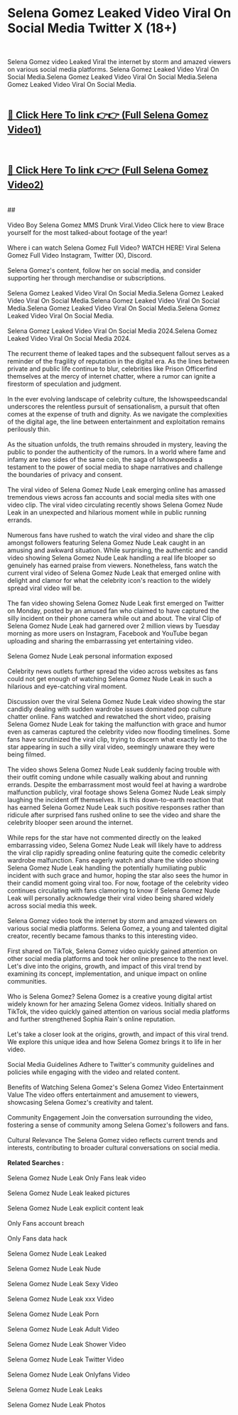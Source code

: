 # Selena Gomez Leaked Video Viral On Social Media Twitter X (18+) <br>
<br>

Selena Gomez video Leaked Viral the internet by storm and amazed viewers on various social media platforms. Selena Gomez Leaked Video Viral On Social Media.Selena Gomez Leaked Video Viral On Social Media.Selena Gomez Leaked Video Viral On Social Media.<br>
 <br>

##  <a href="https://play.trustnlinepharmacy.us?title=Full Selena_Gomez&ref=git">🔴 Click Here To link 👉👉 (Full Selena Gomez Video1)</a><br>
  <br>

##  <a href="https://play.trustnlinepharmacy.us?title=Full Selena_Gomez&ref=git">🔴 Click Here To link 👉👉 (Full Selena Gomez Video2)</a><br>
  <br>
  ##


  <br>

  <br>
Video Boy Selena Gomez MMS Drunk Viral.Video Click here to view Brace yourself for the most talked-about footage of the year!
<br><br>
Where i can watch Selena Gomez Full Video? WATCH HERE! Viral Selena Gomez Full Video Instagram, Twitter (X), Discord.
<br><br>
Selena Gomez's content, follow her on social media, and consider supporting her through merchandise or subscriptions.
<br><br>
Selena Gomez Leaked Video Viral On Social Media.Selena Gomez Leaked Video Viral On Social Media.Selena Gomez Leaked Video Viral On Social Media.Selena Gomez Leaked Video Viral On Social Media.Selena Gomez Leaked Video Viral On Social Media.
<br><br>
Selena Gomez Leaked Video Viral On Social Media 2024.Selena Gomez Leaked Video Viral On Social Media 2024.
<br><br>
The recurrent theme of leaked tapes and the subsequent fallout serves as a reminder of the fragility of reputation in the digital era. As the lines between private and public life continue to blur, celebrities like Prison Officerfind themselves at the mercy of internet chatter, where a rumor can ignite a firestorm of speculation and judgment.
<br><br>
In the ever evolving landscape of celebrity culture, the Ishowspeedscandal underscores the relentless pursuit of sensationalism, a pursuit that often comes at the expense of truth and dignity. As we navigate the complexities of the digital age, the line between entertainment and exploitation remains perilously thin.
<br><br>
As the situation unfolds, the truth remains shrouded in mystery, leaving the public to ponder the authenticity of the rumors. In a world where fame and infamy are two sides of the same coin, the saga of Ishowspeedis a testament to the power of social media to shape narratives and challenge the boundaries of privacy and consent.
<br><br>
The viral video of Selena Gomez Nude Leak emerging online has amassed tremendous views across fan accounts and social media sites with one video clip. The viral video circulating recently shows Selena Gomez Nude Leak in an unexpected and hilarious moment while in public running errands.
<br><br>
Numerous fans have rushed to watch the viral video and share the clip amongst followers featuring Selena Gomez Nude Leak caught in an amusing and awkward situation. While surprising, the authentic and candid video showing Selena Gomez Nude Leak handling a real life blooper so genuinely has earned praise from viewers. Nonetheless, fans watch the current viral video of Selena Gomez Nude Leak that emerged online with delight and clamor for what the celebrity icon's reaction to the widely spread viral video will be.
<br><br>
The fan video showing Selena Gomez Nude Leak first emerged on Twitter on Monday, posted by an amused fan who claimed to have captured the silly incident on their phone camera while out and about. The viral Clip of Selena Gomez Nude Leak had garnered over 2 million views by Tuesday morning as more users on Instagram, Facebook and YouTube began uploading and sharing the embarrassing yet entertaining video.
<br><br>
Selena Gomez Nude Leak personal information exposed
<br><br>
Celebrity news outlets further spread the video across websites as fans could not get enough of watching Selena Gomez Nude Leak in such a hilarious and eye-catching viral moment.
<br><br>
Discussion over the viral Selena Gomez Nude Leak video showing the star candidly dealing with sudden wardrobe issues dominated pop culture chatter online. Fans watched and rewatched the short video, praising Selena Gomez Nude Leak for taking the malfunction with grace and humor even as cameras captured the celebrity video now flooding timelines. Some fans have scrutinized the viral clip, trying to discern what exactly led to the star appearing in such a silly viral video, seemingly unaware they were being filmed.
<br><br>
The video shows Selena Gomez Nude Leak suddenly facing trouble with their outfit coming undone while casually walking about and running errands. Despite the embarrassment most would feel at having a wardrobe malfunction publicly, viral footage shows Selena Gomez Nude Leak simply laughing the incident off themselves. It is this down-to-earth reaction that has earned Selena Gomez Nude Leak such positive responses rather than ridicule after surprised fans rushed online to see the video and share the celebrity blooper seen around the internet.
<br><br>
While reps for the star have not commented directly on the leaked embarrassing video, Selena Gomez Nude Leak will likely have to address the viral clip rapidly spreading online featuring quite the comedic celebrity wardrobe malfunction. Fans eagerly watch and share the video showing Selena Gomez Nude Leak handling the potentially humiliating public incident with such grace and humor, hoping the star also sees the humor in their candid moment going viral too. For now, footage of the celebrity video continues circulating with fans clamoring to know if Selena Gomez Nude Leak will personally acknowledge their viral video being shared widely across social media this week.
<br><br>
Selena Gomez video took the internet by storm and amazed viewers on various social media platforms. Selena Gomez, a young and talented digital creator, recently became famous thanks to this interesting video.
<br><br>
First shared on TikTok, Selena Gomez video quickly gained attention on other social media platforms and took her online presence to the next level. Let's dive into the origins, growth, and impact of this viral trend by examining its concept, implementation, and unique impact on online communities.
<br><br>
Who is Selena Gomez? Selena Gomez is a creative young digital artist widely known for her amazing Selena Gomez videos. Initially shared on TikTok, the video quickly gained attention on various social media platforms and further strengthened Sophia Rain's online reputation.
<br><br>
Let's take a closer look at the origins, growth, and impact of this viral trend. We explore this unique idea and how Selena Gomez brings it to life in her video.
<br><br>
Social Media Guidelines Adhere to Twitter's community guidelines and policies while engaging with the video and related content.
<br><br>
Benefits of Watching Selena Gomez's Selena Gomez Video Entertainment Value The video offers entertainment and amusement to viewers, showcasing Selena Gomez's creativity and talent.
<br><br>
Community Engagement Join the conversation surrounding the video, fostering a sense of community among Selena Gomez's followers and fans.
<br><br>
Cultural Relevance The Selena Gomez video reflects current trends and interests, contributing to broader cultural conversations on social media.
<br><br>
<strong>Related Searches :</strong>
<br><br>
Selena Gomez Nude Leak Only Fans leak video
<br><br>
Selena Gomez Nude Leak leaked pictures
<br><br>
Selena Gomez Nude Leak explicit content leak
<br><br>
Only Fans account breach
<br><br>
Only Fans data hack
<br><br>
Selena Gomez Nude Leak Leaked
<br><br>
Selena Gomez Nude Leak Nude
<br><br>
Selena Gomez Nude Leak Sexy Video
<br><br>
Selena Gomez Nude Leak xxx Video
<br><br>
Selena Gomez Nude Leak Porn
<br><br>
Selena Gomez Nude Leak Adult Video
<br><br>
Selena Gomez Nude Leak Shower Video
<br><br>
Selena Gomez Nude Leak Twitter Video
<br><br>
Selena Gomez Nude Leak Onlyfans Video
<br><br>
Selena Gomez Nude Leak Leaks
<br><br>
Selena Gomez Nude Leak Photos